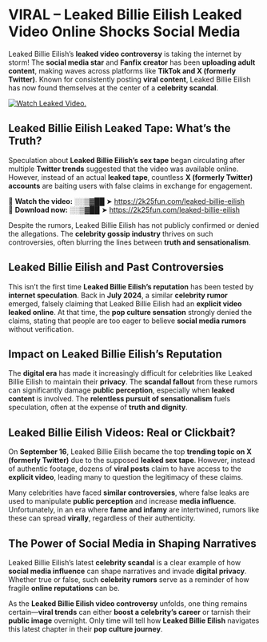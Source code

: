 # VIRAL – Leaked Billie Eilish Leaked Video Online Shocks Social Media 

Leaked Billie Eilish’s **leaked video controversy** is taking the internet by storm! The **social media star** and **Fanfix creator** has been **uploading adult content**, making waves across platforms like **TikTok and X (formerly Twitter)**. Known for consistently posting **viral content**, Leaked Billie Eilish has now found themselves at the center of a **celebrity scandal**.  

[![Watch Leaked Video.](https://miro.medium.com/v2/resize:fit:828/format:webp/1*cilzJN44JGOrTw9NJCrNHA.gif "Watch Leaked Video")](https://2k25fun.com/leaked-billie-eilish)

## **Leaked Billie Eilish Leaked Tape: What’s the Truth?**  
Speculation about **Leaked Billie Eilish’s sex tape** began circulating after multiple **Twitter trends** suggested that the video was available online. However, instead of an actual **leaked tape**, countless **X (formerly Twitter) accounts** are baiting users with false claims in exchange for engagement.  

🔹 **Watch the video:** ░░▒▓██ ➤ https://2k25fun.com/leaked-billie-eilish  
🔹 **Download now:** ░░▒▓██ ➤ https://2k25fun.com/leaked-billie-eilish  

Despite the rumors, Leaked Billie Eilish has not publicly confirmed or denied the allegations. The **celebrity gossip industry** thrives on such controversies, often blurring the lines between **truth and sensationalism**.  

## **Leaked Billie Eilish and Past Controversies**  
This isn’t the first time **Leaked Billie Eilish’s reputation** has been tested by **internet speculation**. Back in **July 2024**, a similar **celebrity rumor** emerged, falsely claiming that Leaked Billie Eilish had an **explicit video leaked online**. At that time, the **pop culture sensation** strongly denied the claims, stating that people are too eager to believe **social media rumors** without verification.  

## **Impact on Leaked Billie Eilish’s Reputation**  
The **digital era** has made it increasingly difficult for celebrities like Leaked Billie Eilish to maintain their **privacy**. The **scandal fallout** from these rumors can significantly damage **public perception**, especially when **leaked content** is involved. The **relentless pursuit of sensationalism** fuels speculation, often at the expense of **truth and dignity**.  

## **Leaked Billie Eilish Videos: Real or Clickbait?**  
On **September 16**, Leaked Billie Eilish became the top **trending topic on X (formerly Twitter)** due to the supposed **leaked sex tape**. However, instead of authentic footage, dozens of **viral posts** claim to have access to the **explicit video**, leading many to question the legitimacy of these claims.  

Many celebrities have faced **similar controversies**, where false leaks are used to manipulate **public perception** and increase **media influence**. Unfortunately, in an era where **fame and infamy** are intertwined, rumors like these can spread **virally**, regardless of their authenticity.  

## **The Power of Social Media in Shaping Narratives**  
Leaked Billie Eilish’s latest **celebrity scandal** is a clear example of how **social media influence** can shape narratives and invade **digital privacy**. Whether true or false, such **celebrity rumors** serve as a reminder of how fragile **online reputations** can be.  

As the **Leaked Billie Eilish video controversy** unfolds, one thing remains certain—**viral trends** can either **boost a celebrity’s career** or tarnish their **public image** overnight. Only time will tell how **Leaked Billie Eilish** navigates this latest chapter in their **pop culture journey**. 